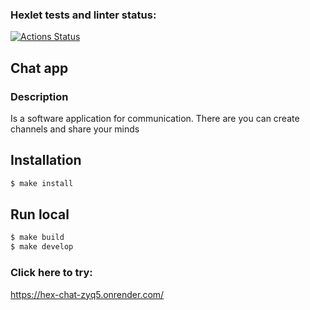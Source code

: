 ### Hexlet tests and linter status:
[![Actions Status](https://github.com/reymezis/frontend-project-12/actions/workflows/hexlet-check.yml/badge.svg)](https://github.com/reymezis/frontend-project-12/actions)

## Chat app

### Description

Is a software application for communication. There are you can create channels and share your minds

## Installation

```bash
$ make install
```
## Run local

```bash
$ make build
$ make develop
```

### Click here to try:
https://hex-chat-zyq5.onrender.com/
